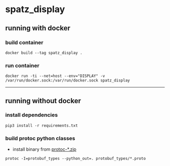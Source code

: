 # spatz_display

## running with docker
### build container
```
docker build --tag spatz_display .
```

### run container
```
docker run -ti --net=host --env="DISPLAY" -v /var/run/docker.sock:/var/run/docker.sock spatz_display
```

---
## running without docker
### install dependencies
```
pip3 install -r requirements.txt
```

### build protoc python classes
- install binary from [protoc-*.zip](https://github.com/protocolbuffers/protobuf/releases)
```
protoc -I=protobuf_types --python_out=. protobuf_types/*.proto
```
